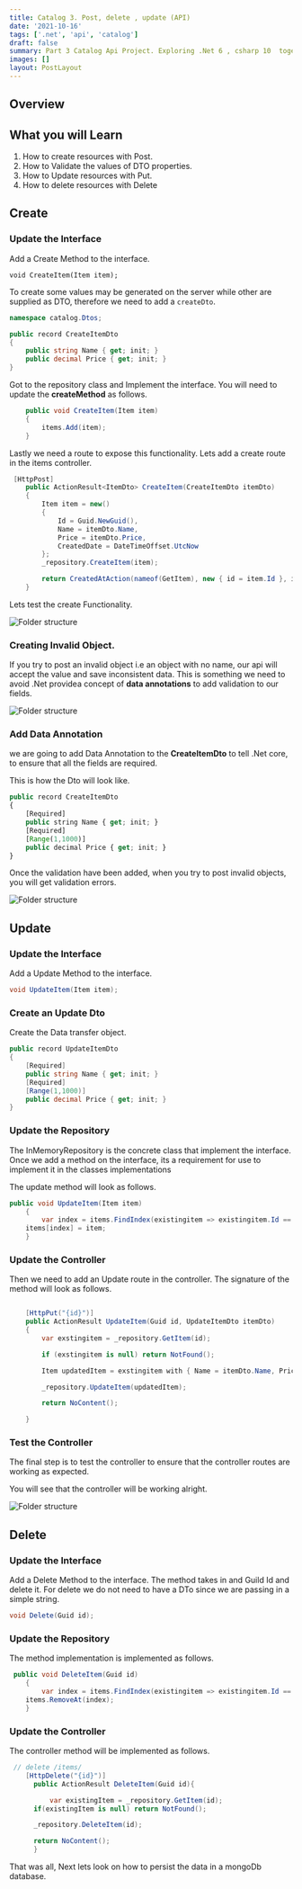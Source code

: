 ```yaml
---
title: Catalog 3. Post, delete , update (API)
date: '2021-10-16'
tags: ['.net', 'api', 'catalog']
draft: false
summary: Part 3 Catalog Api Project. Exploring .Net 6 , csharp 10  together with MongoDB
images: []
layout: PostLayout
---
```


## Overview

<TOCInline toc={props.toc} exclude="Overview" toHeading={2} asDisclosure />

## What you will Learn

1. How to create resources with Post.
2. How to Validate the values of DTO properties.
3. How to Update resources with Put.
4. How to delete resources with Delete

## Create

### Update the Interface

Add a Create Method to the interface.

```csharp:Interface
void CreateItem(Item item);
```

To create some values may be generated on the server while other are supplied as DTO, therefore we need to add a `createDto`.

```csharp
namespace catalog.Dtos;

public record CreateItemDto
{
    public string Name { get; init; }
    public decimal Price { get; init; }
}
```

Got to the repository class and Implement the interface. You will need to update the **createMethod** as follows.

```csharp
    public void CreateItem(Item item)
    {
        items.Add(item);
    }
```

Lastly we need a route to expose this functionality. Lets add a create route in the items controller.

```csharp
 [HttpPost]
    public ActionResult<ItemDto> CreateItem(CreateItemDto itemDto)
    {
        Item item = new()
        {
            Id = Guid.NewGuid(),
            Name = itemDto.Name,
            Price = itemDto.Price,
            CreatedDate = DateTimeOffset.UtcNow
        };
        _repository.CreateItem(item);

        return CreatedAtAction(nameof(GetItem), new { id = item.Id }, item.AsDto());
    }
```

Lets test the create Functionality.

<div className="flex flex-wrap -mx-2 overflow-hidden xl:-mx-2">
  <div className="my-1 px-2 w-full overflow-hidden xl:my-1 xl:px-2 xl:w-1/2">
    <img alt="Folder structure" src="/static/images/crud/create.png" />
  </div>
</div>

### Creating Invalid Object.

If you try to post an invalid object i.e an object with no name, our api will accept the value and save inconsistent data. This is something we need to avoid .Net providea concept of **data annotations** to add validation to our fields.

<div className="flex flex-wrap -mx-2 overflow-hidden xl:-mx-2">
  <div className="my-1 px-2 w-full overflow-hidden xl:my-1 xl:px-2 xl:w-1/2">
    <img alt="Folder structure" src="/static/images/crud/invalidobject.png" />
  </div>
</div>

### Add Data Annotation

we are going to add Data Annotation to the **CreateItemDto** to tell .Net core, to ensure that all the fields are required.

This is how the Dto will look like.

```Javascript
public record CreateItemDto
{
    [Required]
    public string Name { get; init; }
    [Required]
    [Range(1,1000)]
    public decimal Price { get; init; }
}
```

Once the validation have been added, when you try to post invalid objects, you will get validation errors.

<div className="flex flex-wrap -mx-2 overflow-hidden xl:-mx-2">
  <div className="my-1 px-2 w-full overflow-hidden xl:my-1 xl:px-2 xl:w-1/2">
    <img alt="Folder structure" src="/static/images/crud/validationerrors.png" />
  </div>
</div>

## Update

### Update the Interface

Add a Update Method to the interface.

```csharp
void UpdateItem(Item item);
```

### Create an Update Dto

Create the Data transfer object.

```csharp
public record UpdateItemDto
{
    [Required]
    public string Name { get; init; }
    [Required]
    [Range(1,1000)]
    public decimal Price { get; init; }
}
```

### Update the Repository

The InMemoryRepository is the concrete class that implement the interface. Once we add a method on the interface, its a requirement for use to implement it in the classes implementations

The update method will look as follows.

```csharp
public void UpdateItem(Item item)
    {
        var index = items.FindIndex(existingitem => existingitem.Id == item.Id);
	items[index] = item;
    }
```

### Update the Controller

Then we need to add an Update route in the controller. The signature of the method will look as follows.

```csharp

    [HttpPut("{id}")]
    public ActionResult UpdateItem(Guid id, UpdateItemDto itemDto)
    {
        var exstingitem = _repository.GetItem(id);

        if (exstingitem is null) return NotFound();

        Item updatedItem = exstingitem with { Name = itemDto.Name, Price = itemDto.Price };

        _repository.UpdateItem(updatedItem);

        return NoContent();

    }
```

### Test the Controller

The final step is to test the controller to ensure that the controller routes are working as expected.

You will see that the controller will be working alright.

<div className="flex flex-wrap -mx-2 overflow-hidden xl:-mx-2">
  <div className="my-1 px-2 w-full overflow-hidden xl:my-1 xl:px-2 xl:w-1/2">
    <img alt="Folder structure" src="/static/images/crud/updatetest.png" />
  </div>
</div>

## Delete

### Update the Interface

Add a Delete Method to the interface. The method takes in and Guild Id and delete it. For delete we do not need to have a DTo since we are passing in a simple string.

```csharp
void Delete(Guid id);
```

### Update the Repository

The method implementation is implemented as follows.

```csharp
 public void DeleteItem(Guid id)
    {
        var index = items.FindIndex(existingitem => existingitem.Id == id);
	items.RemoveAt(index);
    }
```

### Update the Controller

The controller method will be implemented as follows.

```csharp
 // delete /items/
    [HttpDelete("{id}")]
      public ActionResult DeleteItem(Guid id){

          var existingItem = _repository.GetItem(id);
	  if(existingItem is null) return NotFound();

	  _repository.DeleteItem(id);

	  return NoContent();
      }
```

That was all, Next lets look on how to persist the data in a mongoDb database.
